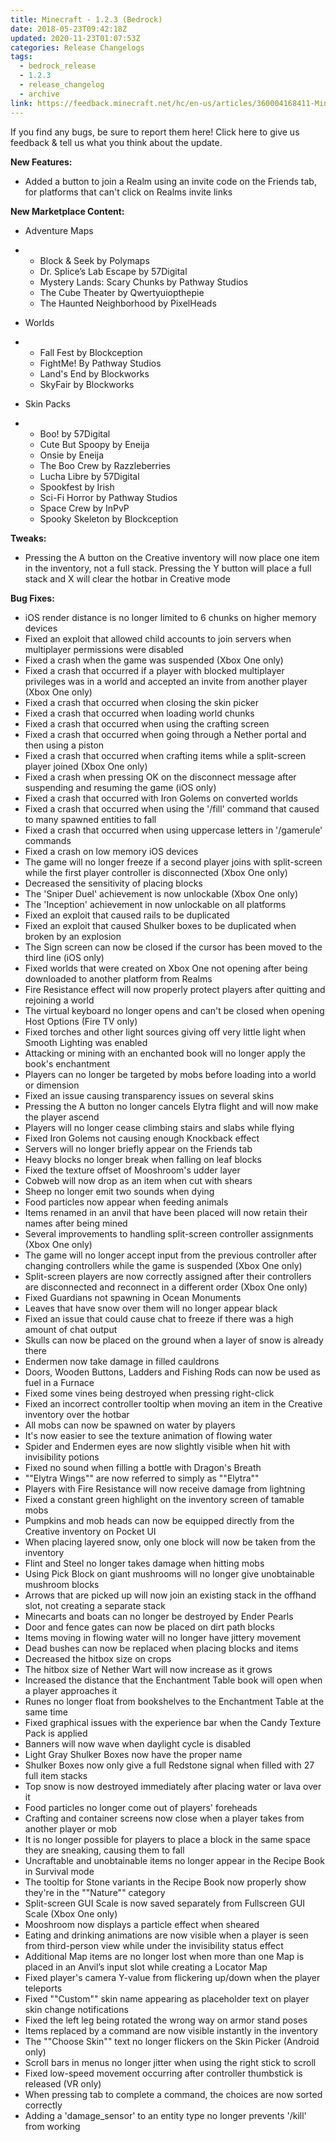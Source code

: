 ```yaml
---
title: Minecraft - 1.2.3 (Bedrock)
date: 2018-05-23T09:42:18Z
updated: 2020-11-23T01:07:53Z
categories: Release Changelogs
tags:
  - bedrock_release
  - 1.2.3
  - release_changelog
  - archive
link: https://feedback.minecraft.net/hc/en-us/articles/360004168411-Minecraft-1-2-3-Bedrock
---
```


If you find any bugs, be sure to report them here! Click here to give us feedback & tell us what you think about the update.

  
**New Features:**

- Added a button to join a Realm using an invite code on the Friends tab, for platforms that can't click on Realms invite links

  
**New Marketplace Content:**

- Adventure Maps

- - Block & Seek by Polymaps
  - Dr. Splice’s Lab Escape by 57Digital
  - Mystery Lands: Scary Chunks by Pathway Studios
  - The Cube Theater by Qwertyuiopthepie
  - The Haunted Neighborhood by PixelHeads

- Worlds

- - Fall Fest by Blockception
  - FightMe! By Pathway Studios
  - Land's End by Blockworks
  - SkyFair by Blockworks

- Skin Packs

- - Boo! by 57Digital
  - Cute But Spoopy by Eneija
  - Onsie by Eneija
  - The Boo Crew by Razzleberries
  - Lucha Libre by 57Digital
  - Spookfest by Irish
  - Sci-Fi Horror by Pathway Studios
  - Space Crew by InPvP
  - Spooky Skeleton by Blockception

  
**Tweaks:**

- Pressing the A button on the Creative inventory will now place one item in the inventory, not a full stack. Pressing the Y button will place a full stack and X will clear the hotbar in Creative mode

  
**Bug Fixes:**

- iOS render distance is no longer limited to 6 chunks on higher memory devices
- Fixed an exploit that allowed child accounts to join servers when multiplayer permissions were disabled
- Fixed a crash when the game was suspended (Xbox One only)
- Fixed a crash that occurred if a player with blocked multiplayer privileges was in a world and accepted an invite from another player (Xbox One only)
- Fixed a crash that occurred when closing the skin picker
- Fixed a crash that occurred when loading world chunks
- Fixed a crash that occurred when using the crafting screen
- Fixed a crash that occurred when going through a Nether portal and then using a piston
- Fixed a crash that occurred when crafting items while a split-screen player joined (Xbox One only)
- Fixed a crash when pressing OK on the disconnect message after suspending and resuming the game (iOS only)
- Fixed a crash that occurred with Iron Golems on converted worlds
- Fixed a crash that occurred when using the '/fill' command that caused to many spawned entities to fall
- Fixed a crash that occurred when using uppercase letters in '/gamerule' commands
- Fixed a crash on low memory iOS devices
- The game will no longer freeze if a second player joins with split-screen while the first player controller is disconnected (Xbox One only)
- Decreased the sensitivity of placing blocks
- The 'Sniper Duel' achievement is now unlockable (Xbox One only)
- The 'Inception' achievement in now unlockable on all platforms
- Fixed an exploit that caused rails to be duplicated
- Fixed an exploit that caused Shulker boxes to be duplicated when broken by an explosion
- The Sign screen can now be closed if the cursor has been moved to the third line (iOS only)
- Fixed worlds that were created on Xbox One not opening after being downloaded to another platform from Realms
- Fire Resistance effect will now properly protect players after quitting and rejoining a world
- The virtual keyboard no longer opens and can't be closed when opening Host Options (Fire TV only)
- Fixed torches and other light sources giving off very little light when Smooth Lighting was enabled
- Attacking or mining with an enchanted book will no longer apply the book's enchantment
- Players can no longer be targeted by mobs before loading into a world or dimension
- Fixed an issue causing transparency issues on several skins
- Pressing the A button no longer cancels Elytra flight and will now make the player ascend
- Players will no longer cease climbing stairs and slabs while flying
- Fixed Iron Golems not causing enough Knockback effect
- Servers will no longer briefly appear on the Friends tab
- Heavy blocks no longer break when falling on leaf blocks
- Fixed the texture offset of Mooshroom's udder layer
- Cobweb will now drop as an item when cut with shears
- Sheep no longer emit two sounds when dying
- Food particles now appear when feeding animals
- Items renamed in an anvil that have been placed will now retain their names after being mined
- Several improvements to handling split-screen controller assignments (Xbox One only)
- The game will no longer accept input from the previous controller after changing controllers while the game is suspended (Xbox One only)
- Split-screen players are now correctly assigned after their controllers are disconnected and reconnect in a different order (Xbox One only)
- Fixed Guardians not spawning in Ocean Monuments
- Leaves that have snow over them will no longer appear black
- Fixed an issue that could cause chat to freeze if there was a high amount of chat output
- Skulls can now be placed on the ground when a layer of snow is already there
- Endermen now take damage in filled cauldrons
- Doors, Wooden Buttons, Ladders and Fishing Rods can now be used as fuel in a Furnace
- Fixed some vines being destroyed when pressing right-click
- Fixed an incorrect controller tooltip when moving an item in the Creative inventory over the hotbar
- All mobs can now be spawned on water by players
- It's now easier to see the texture animation of flowing water
- Spider and Endermen eyes are now slightly visible when hit with invisibility potions
- Fixed no sound when filling a bottle with Dragon's Breath
- ""Elytra Wings"" are now referred to simply as ""Elytra""
- Players with Fire Resistance will now receive damage from lightning
- Fixed a constant green highlight on the inventory screen of tamable mobs
- Pumpkins and mob heads can now be equipped directly from the Creative inventory on Pocket UI
- When placing layered snow, only one block will now be taken from the inventory
- Flint and Steel no longer takes damage when hitting mobs
- Using Pick Block on giant mushrooms will no longer give unobtainable mushroom blocks
- Arrows that are picked up will now join an existing stack in the offhand slot, not creating a separate stack
- Minecarts and boats can no longer be destroyed by Ender Pearls
- Door and fence gates can now be placed on dirt path blocks
- Items moving in flowing water will no longer have jittery movement
- Dead bushes can now be replaced when placing blocks and items
- Decreased the hitbox size on crops
- The hitbox size of Nether Wart will now increase as it grows
- Increased the distance that the Enchantment Table book will open when a player approaches it
- Runes no longer float from bookshelves to the Enchantment Table at the same time
- Fixed graphical issues with the experience bar when the Candy Texture Pack is applied
- Banners will now wave when daylight cycle is disabled
- Light Gray Shulker Boxes now have the proper name
- Shulker Boxes now only give a full Redstone signal when filled with 27 full item stacks
- Top snow is now destroyed immediately after placing water or lava over it
- Food particles no longer come out of players' foreheads
- Crafting and container screens now close when a player takes from another player or mob
- It is no longer possible for players to place a block in the same space they are sneaking, causing them to fall
- Uncraftable and unobtainable items no longer appear in the Recipe Book in Survival mode
- The tooltip for Stone variants in the Recipe Book now properly show they're in the ""Nature"" category
- Split-screen GUI Scale is now saved separately from Fullscreen GUI Scale (Xbox One only)
- Mooshroom now displays a particle effect when sheared
- Eating and drinking animations are now visible when a player is seen from third-person view while under the invisibility status effect
- Additional Map items are no longer lost when more than one Map is placed in an Anvil’s input slot while creating a Locator Map
- Fixed player's camera Y-value from flickering up/down when the player teleports
- Fixed ""Custom"" skin name appearing as placeholder text on player skin change notifications
- Fixed the left leg being rotated the wrong way on armor stand poses
- Items replaced by a command are now visible instantly in the inventory
- The ""Choose Skin"" text no longer flickers on the Skin Picker (Android only)
- Scroll bars in menus no longer jitter when using the right stick to scroll
- Fixed low-speed movement occurring after controller thumbstick is released (VR only)
- When pressing tab to complete a command, the choices are now sorted correctly
- Adding a 'damage_sensor' to an entity type no longer prevents '/kill' from working
